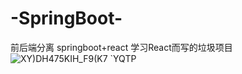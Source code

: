 # -SpringBoot-
前后端分离 springboot+react
学习React而写的垃圾项目
![XY)DH475KIH_F9(K7 `YQTP](https://github.com/kghrzzz/SpringBoot-React-SGMS/assets/136909354/96c884a3-5661-48df-a8a7-1148d023b5d7)

